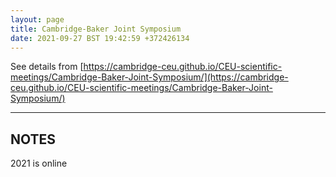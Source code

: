 ```yaml
---
layout: page
title: Cambridge-Baker Joint Symposium
date: 2021-09-27 BST 19:42:59 +372426134
---
```


See details from [https://cambridge-ceu.github.io/CEU-scientific-meetings/Cambridge-Baker-Joint-Symposium/](https://cambridge-ceu.github.io/CEU-scientific-meetings/Cambridge-Baker-Joint-Symposium/)

<!--more-->

---

## NOTES

2021 is online
